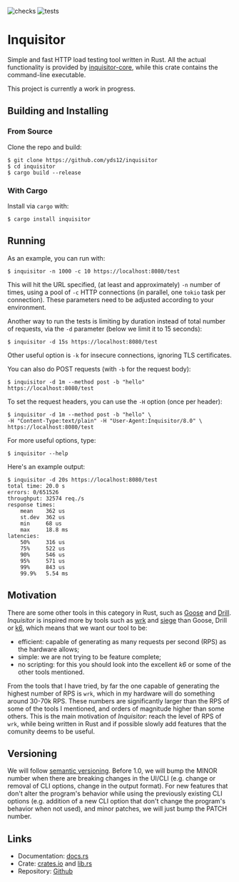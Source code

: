 ![checks](https://github.com/yds12/inquisitor/actions/workflows/checks.yml/badge.svg)
![tests](https://github.com/yds12/inquisitor/actions/workflows/tests.yml/badge.svg)

# Inquisitor

Simple and fast HTTP load testing tool written in Rust. All the actual
functionality is provided by
[inquisitor-core](https://crates.io/crates/inquisitor-core),
while this crate contains the command-line executable.

This project is currently a work in progress.

## Building and Installing

### From Source

Clone the repo and build:

    $ git clone https://github.com/yds12/inquisitor
    $ cd inquisitor
    $ cargo build --release

### With Cargo

Install via `cargo` with:

    $ cargo install inquisitor

## Running

As an example, you can run with:

    $ inquisitor -n 1000 -c 10 https://localhost:8080/test

This will hit the URL specified, (at least and approximately) `-n` number of
times, using a pool of `-c` HTTP
connections (in parallel, one `tokio` task per connection). These parameters
need to be adjusted according to your environment.

Another way to run the tests is limiting by duration instead of total number of
requests, via the `-d` parameter (below we limit it to 15 seconds):

    $ inquisitor -d 15s https://localhost:8080/test

Other useful option is `-k` for insecure connections, ignoring TLS certificates.

You can also do POST requests (with `-b` for the request body):

    $ inquisitor -d 1m --method post -b "hello" https://localhost:8080/test

To set the request headers, you can use the `-H` option (once per header):

    $ inquisitor -d 1m --method post -b "hello" \
    -H "Content-Type:text/plain" -H "User-Agent:Inquisitor/8.0" \
    https://localhost:8080/test

For more useful options, type:

    $ inquisitor --help

Here's an example output:

    $ inquisitor -d 20s https://localhost:8080/test
    total time: 20.0 s
    errors: 0/651526
    throughput: 32574 req./s
    response times:
        mean	362 us
        st.dev	362 us
        min	    68 us
        max	    18.8 ms
    latencies:
        50%	    316 us
        75%	    522 us
        90%	    546 us
        95%	    571 us
        99%	    843 us
        99.9%	5.54 ms

## Motivation

There are some other tools in this category in Rust, such as
[Goose](https://github.com/tag1consulting/goose) and
[Drill](https://github.com/fcsonline/drill). *Inquisitor* is inspired more by
tools such as [wrk](https://github.com/wg/wrk) and
[siege](https://github.com/JoeDog/siege) than Goose, Drill or
[k6](https://k6.io/), which means that we want our tool to be:

* efficient: capable of generating as many requests per second (RPS) as the
  hardware allows;
* simple: we are not trying to be feature complete;
* no scripting: for this you should look into the excellent *k6* or some of the
  other tools mentioned.

From the tools that I have tried, by far the one capable of generating the
highest number of RPS is `wrk`, which in my hardware will do something around
30-70k RPS. These numbers are significantly larger than the RPS of some of the
tools I mentioned, and orders of magnitude higher than some others. This is the
main motivation of *Inquisitor*: reach the level of RPS of `wrk`, while being
written in Rust and if possible slowly add features that the comunity deems to
be useful.

## Versioning

We will follow [semantic versioning](https://semver.org/). Before 1.0, we will
bump the MINOR number when there are breaking changes in the UI/CLI (e.g.
change or removal of CLI options, change in the output format). For new features
that don't alter the program's behavior while using the previously existing CLI
options (e.g. addition of a new CLI option that don't change the program's
behavior when not used), and minor patches, we will just bump the PATCH number.

## Links

* Documentation: [docs.rs](https://docs.rs/inquisitor/latest)
* Crate: [crates.io](https://crates.io/crates/inquisitor) and [lib.rs](https://lib.rs/crates/inquisitor)
* Repository: [Github](https://github.com/yds12/inquisitor)
